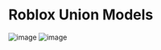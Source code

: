 # Roblox Union Models


![image](https://github.com/user-attachments/assets/fd3a94b4-68e2-4d2a-8621-3fd77d2cf767)
![image](https://github.com/user-attachments/assets/d89a760e-d24b-4fc6-93f3-2dd8c5139411)

